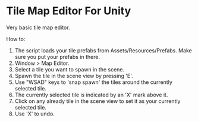 # Tile Map Editor For Unity
Very basic tile map editor. 

How to:

1. The script loads your tile prefabs from Assets/Resources/Prefabs. Make sure you put your prefabs in there.
2. Window > Map Editor.
3. Select a tile you want to spawn in the scene.
4. Spawn the tile in the scene view by pressing 'E'.
5. Use "WSAD" keys to 'snap spawn' the tiles around the currently selected tile.
6. The currently selected tile is indicated by an 'X' mark above it.
7. Click on any already tile in the scene view to set it as your currently selected tile.
8. Use 'X' to undo.
